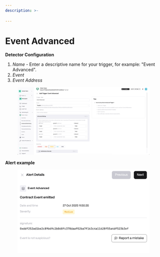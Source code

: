 ```yaml
---
description: >-
  
---
```


# Event Advanced

**Detector Configuration**  
1. *Name* - Enter a descriptive name for your trigger, for example: "Event Advanced".
2. *Event*
3. *Event Address*
<figure><img src="../../.gitbook/assets/event_advanced_faq.png" alt=""><figcaption></figcaption></figure>

**Alert example**
<figure><img src="../../.gitbook/assets/event_advanced_alert.png" alt=""><figcaption></figcaption></figure>